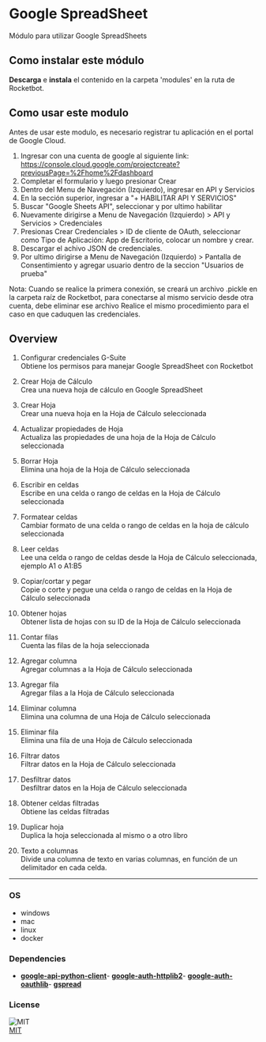 # Google SpreadSheet
  
Módulo para utilizar Google SpreadSheets  

## Como instalar este módulo
  
__Descarga__ e __instala__ el contenido en la carpeta 'modules' en la ruta de Rocketbot.  



## Como usar este modulo

Antes de usar este modulo, es necesario registrar tu aplicación en el portal de Google Cloud. 

1. Ingresar con una cuenta de google al siguiente link: https://console.cloud.google.com/projectcreate?previousPage=%2Fhome%2Fdashboard
2. Completar el formulario y luego presionar Crear
3. Dentro del Menu de Navegación (Izquierdo), ingresar en API y Servicios
4. En la sección superior, ingresar a "+ HABILITAR API Y SERVICIOS"
5. Buscar "Google Sheets API", seleccionar y por ultimo habilitar
6. Nuevamente dirigirse a Menu de Navegación (Izquierdo) > API y Servicios > Credenciales
7. Presionas Crear Credenciales > ID de cliente de OAuth, seleccionar como Tipo de Aplicación: App de Escritorio, colocar un nombre y crear.
8. Descargar el achivo JSON de credenciales.
9. Por ultimo dirigirse a Menu de Navegación (Izquierdo) > Pantalla de Consentimiento y agregar usuario dentro de la seccion "Usuarios de prueba"

Nota: Cuando se realice la primera conexión, se creará un archivo .pickle en la carpeta raíz de Rocketbot, para conectarse al mismo servicio desde otra cuenta, debe eliminar
ese archivo Realice el mismo procedimiento para el caso en que caduquen las credenciales.


## Overview


1. Configurar credenciales G-Suite  
Obtiene los permisos para manejar Google SpreadSheet con Rocketbot

2. Crear Hoja de Cálculo  
Crea una nueva hoja de cálculo en Google SpreadSheet

3. Crear Hoja  
Crear una nueva hoja en la Hoja de Cálculo seleccionada

4. Actualizar propiedades de Hoja  
Actualiza las propiedades de una hoja de la Hoja de Cálculo seleccionada

5. Borrar Hoja  
Elimina una hoja de la Hoja de Cálculo seleccionada

6. Escribir en celdas  
Escribe en una celda o rango de celdas en la Hoja de Cálculo seleccionada

7. Formatear celdas  
Cambiar formato de una celda o rango de celdas en la hoja de cálculo seleccionada

8. Leer celdas  
Lee una celda o rango de celdas desde la Hoja de Cálculo seleccionada, ejemplo A1 o A1:B5

9. Copiar/cortar y pegar  
Copie o corte y pegue una celda o rango de celdas en la Hoja de Cálculo seleccionada

10. Obtener hojas  
Obtener lista de hojas con su ID de la Hoja de Cálculo seleccionada

11. Contar filas  
Cuenta las filas de la hoja seleccionada

12. Agregar columna  
Agregar columnas a la Hoja de Cálculo seleccionada

13. Agregar fila  
Agregar filas a la Hoja de Cálculo seleccionada

14. Eliminar columna  
Elimina una columna de una Hoja de Cálculo seleccionada

15. Eliminar fila  
Elimina una fila de una Hoja de Cálculo seleccionada

16. Filtrar datos  
Filtrar datos en la Hoja de Cálculo seleccionada

17. Desfiltrar datos  
Desfiltrar datos en la Hoja de Cálculo seleccionada

18. Obtener celdas filtradas  
Obtiene las celdas filtradas

19. Duplicar hoja  
Duplica la hoja seleccionada al mismo o a otro libro

20. Texto a columnas  
Divide una columna de texto en varias columnas, en función de un delimitador en cada celda.  




----
### OS

- windows
- mac
- linux
- docker

### Dependencies
- [**google-api-python-client**](https://pypi.org/project/google-api-python-client/)- [**google-auth-httplib2**](https://pypi.org/project/google-auth-httplib2/)- [**google-auth-oauthlib**](https://pypi.org/project/google-auth-oauthlib/)- [**gspread**](https://pypi.org/project/gspread/)
### License
  
![MIT](https://camo.githubusercontent.com/107590fac8cbd65071396bb4d04040f76cde5bde/687474703a2f2f696d672e736869656c64732e696f2f3a6c6963656e73652d6d69742d626c75652e7376673f7374796c653d666c61742d737175617265)  
[MIT](http://opensource.org/licenses/mit-license.ph)